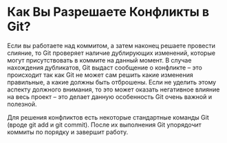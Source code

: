 Как Вы Разрешаете Конфликты в Git?
=====================

Если вы работаете над коммитом, а затем наконец решаете провести слияние, то Git проверяет наличие дублирующих изменений, которые могут присутствовать в коммите на данный момент. В случае нахождения дубликатов, Git выдаст сообщение о конфликте – это происходит так как Git не может сам решить какие изменения правильные, а какие должны быть отброшены. Если не уделить этому аспекту должного внимания, то это может оказать негативное влияние на весь проект – это делает данную особенность Git очень важной и полезной.

Для решения конфликтов есть некоторые стандартные команды Git (вроде git add и git commit). После их выполнения Git упорядочит коммиты по порядку и завершит работу.
